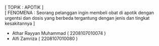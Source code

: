 [ TOPIK : APOTIK ]  
[ FENOMENA : Seorang pelanggan ingin membeli obat di apotik dengan urgentsi dan dosis yang berbeda tergantung dengan jenis dan tingkat kesakitannya ]

- Athar Rayyan Muhammad ( 2208107010074 )
- Alfi Zamriza ( 2208107010080 )
